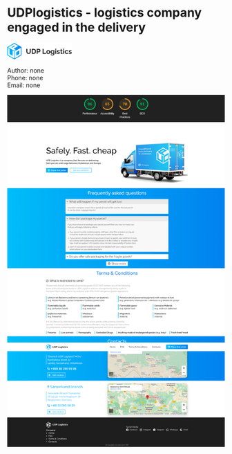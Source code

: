 # UDPlogistics - logistics company engaged in the delivery

<a href="https://w33bvgl.github.io/UDPLogistics/">
  <img src="resources/img/logo.png" alt="UDPlogistics logo" style="width: 150px;">
</a>

Author: none <br>
Phone: none <br>
Email: none

![site statistics](resources/img/image.png)
![site img](resources/img/screenshot2.png)

  
